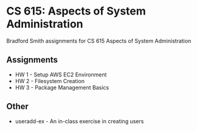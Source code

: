 # CS 615: Aspects of System Administration
Bradford Smith assignments for CS 615 Aspects of System Administration

## Assignments
- HW 1 - Setup AWS EC2 Environment
- HW 2 - Filesystem Creation
- HW 3 - Package Management Basics

## Other
- useradd-ex - An in-class exercise in creating users
